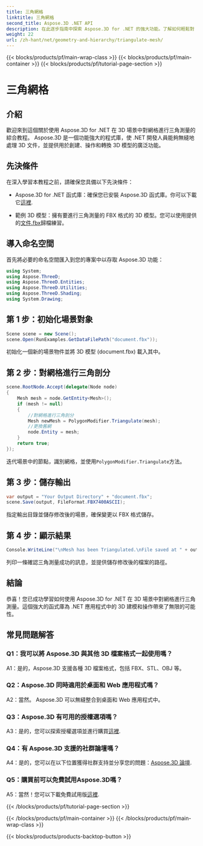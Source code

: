 ```yaml
---
title: 三角網格
linktitle: 三角網格
second_title: Aspose.3D .NET API
description: 在此逐步指南中探索 Aspose.3D for .NET 的強大功能。了解如何輕鬆對 3D 網格進行三角測量以增強建模。
weight: 22
url: /zh-hant/net/geometry-and-hierarchy/triangulate-mesh/
---
```


{{< blocks/products/pf/main-wrap-class >}}
{{< blocks/products/pf/main-container >}}
{{< blocks/products/pf/tutorial-page-section >}}

# 三角網格

## 介紹

歡迎來到這個關於使用 Aspose.3D for .NET 在 3D 場景中對網格進行三角測量的綜合教程。 Aspose.3D 是一個功能強大的程式庫，使 .NET 開發人員能夠無縫地處理 3D 文件，並提供用於創建、操作和轉換 3D 模型的廣泛功能。

## 先決條件

在深入學習本教程之前，請確保您具備以下先決條件：

- Aspose.3D for .NET 函式庫：確保您已安裝 Aspose.3D 函式庫。你可以下載它[這裡](https://releases.aspose.com/3d/net/).

- 範例 3D 模型：擁有要進行三角測量的 FBX 格式的 3D 模型。您可以使用提供的[文件.fbx](https://reference.aspose.com/3d/net/)歸檔練習。

## 導入命名空間

首先將必要的命名空間匯入到您的專案中以存取 Aspose.3D 功能：

```csharp
using System;
using Aspose.ThreeD;
using Aspose.ThreeD.Entities;
using Aspose.ThreeD.Utilities;
using Aspose.ThreeD.Shading;
using System.Drawing;
```

## 第 1 步：初始化場景對象

```csharp
Scene scene = new Scene();
scene.Open(RunExamples.GetDataFilePath("document.fbx"));
```

初始化一個新的場景物件並將 3D 模型 (document.fbx) 載入其中。

## 第 2 步：對網格進行三角剖分

```csharp
scene.RootNode.Accept(delegate(Node node)
{
    Mesh mesh = node.GetEntity<Mesh>();
    if (mesh != null)
    {
        //對網格進行三角剖分
        Mesh newMesh = PolygonModifier.Triangulate(mesh);
        //更換舊網
        node.Entity = mesh;
    }
    return true;
});
```

迭代場景中的節點，識別網格，並使用`PolygonModifier.Triangulate`方法。

## 第 3 步：儲存輸出

```csharp
var output = "Your Output Directory" + "document.fbx";
scene.Save(output, FileFormat.FBX7400ASCII);
```

指定輸出目錄並儲存修改後的場景，確保變更以 FBX 格式儲存。

## 第 4 步：顯示結果

```csharp
Console.WriteLine("\nMesh has been Triangulated.\nFile saved at " + output);
```

列印一條確認三角測量成功的訊息，並提供儲存修改後的檔案的路徑。

## 結論

恭喜！您已成功學習如何使用 Aspose.3D for .NET 在 3D 場景中對網格進行三角測量。這個強大的函式庫為 .NET 應用程式中的 3D 建模和操作帶來了無限的可能性。

## 常見問題解答

### Q1：我可以將 Aspose.3D 與其他 3D 檔案格式一起使用嗎？

A1：是的，Aspose.3D 支援各種 3D 檔案格式，包括 FBX、STL、OBJ 等。

### Q2：Aspose.3D 同時適用於桌面和 Web 應用程式嗎？

A2：當然。 Aspose.3D 可以無縫整合到桌面和 Web 應用程式中。

### Q3：Aspose.3D 有可用的授權選項嗎？

 A3：是的，您可以探索授權選項並進行購買[這裡](https://purchase.aspose.com/buy).

### Q4：有 Aspose.3D 支援的社群論壇嗎？

 A4：是的，您可以在以下位置獲得社群支持並分享您的問題：[Aspose.3D 論壇](https://forum.aspose.com/c/3d/18).

### Q5：購買前可以免費試用Aspose.3D嗎？

 A5：當然！您可以下載免費試用版[這裡](https://releases.aspose.com/).

{{< /blocks/products/pf/tutorial-page-section >}}

{{< /blocks/products/pf/main-container >}}
{{< /blocks/products/pf/main-wrap-class >}}

{{< blocks/products/products-backtop-button >}}
